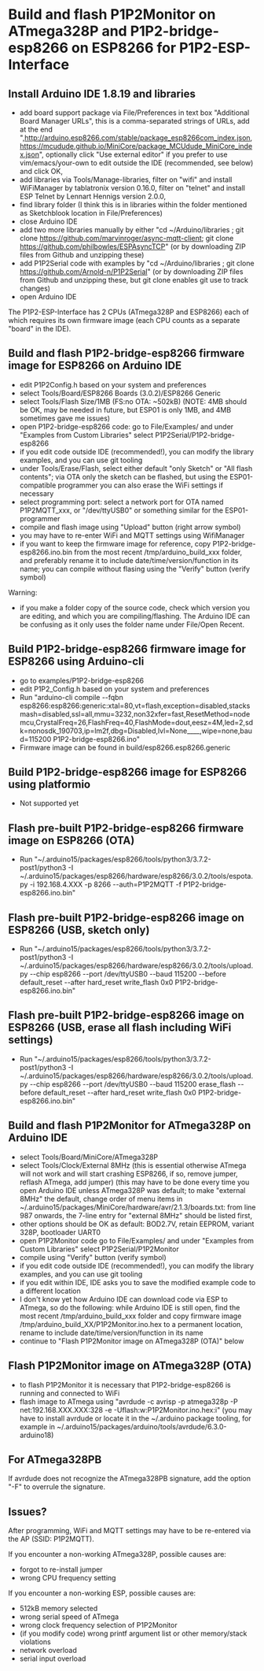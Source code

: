 # Build and flash P1P2Monitor on ATmega328P and P1P2-bridge-esp8266 on ESP8266 for P1P2-ESP-Interface

## Install Arduino IDE 1.8.19 and libraries

- add board support package via File/Preferences in text box "Additional Board Manager URLs", this is a comma-separated strings of URLs, add at the end
",http://arduino.esp8266.com/stable/package_esp8266com_index.json,
https://mcudude.github.io/MiniCore/package_MCUdude_MiniCore_index.json", optionally click "Use external editor" if you prefer to use vim/emacs/your-own to edit outside the IDE (recommended, see below) and click OK,
- add libraries via Tools/Manage-libraries, filter on "wifi" and install WiFiManager by tablatronix version 0.16.0, filter on "telnet" and install ESP Telnet by Lennart Hennigs version 2.0.0,
- find library folder (I think this is in libraries within the folder mentioned as Sketchblook location in File/Preferences)
- close Arduino IDE
- add two more libraries manually by either "cd ~/Arduino/libraries ; git clone https://github.com/marvinroger/async-mqtt-client; git clone https://github.com/philbowles/ESPAsyncTCP" (or by downloading ZIP files from Github and unzipping these)
- add P1P2Serial code with examples by "cd ~/Arduino/libraries ; git clone https://github.com/Arnold-n/P1P2Serial" (or by downloading ZIP files from Github and unzipping these, but git clone enables git use to track changes)
- open Arduino IDE

The P1P2-ESP-Interface has 2 CPUs (ATmega328P and ESP8266) each of which requires its own firmware image (each CPU counts as a separate "board" in the IDE).

## Build and flash P1P2-bridge-esp8266 firmware image for ESP8266 on Arduino IDE

- edit P1P2Config.h based on your system and preferences
- select Tools/Board/ESP8266 Boards (3.0.2)/ESP8266 Generic
- select Tools/Flash Size/1MB (FS:no OTA: ~502kB) (NOTE: 4MB should be OK, may be needed in future, but ESP01 is only 1MB, and 4MB sometimes gave me issues)
- open P1P2-bridge-esp8266 code: go to File/Examples/ and under "Examples from Custom Libraries" select P1P2Serial/P1P2-bridge-esp8266
- if you edit code outside IDE (recommended!), you can modify the library examples, and you can use git tooling
- under Tools/Erase/Flash, select either default "only Sketch" or "All flash contents"; via OTA only the sketch can be flashed, but using the ESP01-compatible programmer you can also erase the WiFi settings if necessary
- select programming port: select a network port for OTA named P1P2MQTT_xxx, or "/dev/ttyUSB0" or something similar for the ESP01-programmer
- compile and flash image using "Upload" button (right arrow symbol)
- you may have to re-enter WiFi and MQTT settings using WifiManager
- if you want to keep the firmware image for reference, copy P1P2-bridge-esp8266.ino.bin from the most recent /tmp/arduino_build_xxx folder, and preferably rename it to include date/time/version/function in its name; you can compile without flasing using the "Verify" button (verify symbol)

Warning:
- if you make a folder copy of the source code, check which version you are editing, and which you are compiling/flashing. The Arduino IDE can be confusing as it only uses the folder name under File/Open Recent.

## Build P1P2-bridge-esp8266 firmware image for ESP8266 using Arduino-cli

- go to examples/P1P2-bridge-esp8266
- edit P1P2_Config.h based on your system and preferences
- Run "arduino-cli compile --fqbn esp8266:esp8266:generic:xtal=80,vt=flash,exception=disabled,stacksmash=disabled,ssl=all,mmu=3232,non32xfer=fast,ResetMethod=nodemcu,CrystalFreq=26,FlashFreq=40,FlashMode=dout,eesz=4M,led=2,sdk=nonosdk_190703,ip=lm2f,dbg=Disabled,lvl=None____,wipe=none,baud=115200 P1P2-bridge-esp8266.ino"
- Firmware image can be found in build/esp8266.esp8266.generic

## Build P1P2-bridge-esp8266 image for ESP8266 using platformio

- Not supported yet

## Flash pre-built P1P2-bridge-esp8266 firmware image on ESP8266 (OTA)

- Run "~/.arduino15/packages/esp8266/tools/python3/3.7.2-post1/python3 -I ~/.arduino15/packages/esp8266/hardware/esp8266/3.0.2/tools/espota.py -i 192.168.4.XXX -p 8266 --auth=P1P2MQTT -f P1P2-bridge-esp8266.ino.bin"

## Flash pre-built P1P2-bridge-esp8266 image on ESP8266 (USB, sketch only)

- Run "~/.arduino15/packages/esp8266/tools/python3/3.7.2-post1/python3 -I ~/.arduino15/packages/esp8266/hardware/esp8266/3.0.2/tools/upload.py --chip esp8266 --port /dev/ttyUSB0 --baud 115200 --before default_reset --after hard_reset write_flash 0x0 P1P2-bridge-esp8266.ino.bin"

## Flash pre-built P1P2-bridge-esp8266 image on ESP8266 (USB, erase all flash including WiFi settings)

- Run "~/.arduino15/packages/esp8266/tools/python3/3.7.2-post1/python3 -I ~/.arduino15/packages/esp8266/hardware/esp8266/3.0.2/tools/upload.py --chip esp8266 --port /dev/ttyUSB0 --baud 115200 erase_flash --before default_reset --after hard_reset write_flash 0x0 P1P2-bridge-esp8266.ino.bin"

## Build and flash P1P2Monitor for ATmega328P on Arduino IDE

- select Tools/Board/MiniCore/ATmega328P
- select Tools/Clock/External 8MHz (this is essential otherwise ATmega will not work and will start crashing ESP8266, if so, remove jumper, reflash ATmega, add jumper) (this may have to be done every time you open Arduino IDE unless ATmega328P was default; to make "external 8MHz" the default, change order of menu items in ~/.arduino15/packages/MiniCore/hardware/avr/2.1.3/boards.txt: from line 987 onwards, the 7-line entry for "external 8MHz" should be listed first,
- other options should be OK as default: BOD2.7V, retain EEPROM, variant 328P, bootloader UART0
- open P1P2Monitor code go to File/Examples/ and under "Examples from Custom Libraries" select P1P2Serial/P1P2Monitor
- compile using "Verify" button (verify symbol)
- if you edit code outside IDE (recommended!), you can modify the library examples, and you can use git tooling
- if you edit within IDE, IDE asks you to save the modified example code to a different location
- I don't know yet how Arduino IDE can download code via ESP to ATmega, so do the following: while Arduino IDE is still open, find the most recent /tmp/arduino_build_xxx folder and copy firmware image /tmp/arduino_build_XX/P1P2Monitor.ino.hex to a permanent location, rename to include date/time/version/function in its name
- continue to "Flash P1P2Monitor image on ATmega328P (OTA)" below

## Flash P1P2Monitor image on ATmega328P (OTA)

- to flash P1P2Monitor it is necessary that P1P2-bridge-esp8266 is running and connected to WiFi
- flash image to ATmega using "avrdude -c avrisp -p atmega328p -P net:192.168.XXX.XXX:328 -e -Uflash:w:P1P2Monitor.ino.hex:i" (you may have to install avrdude or locate it in the ~/.arduino package tooling, for example in ~/.arduino15/packages/arduino/tools/avrdude/6.3.0-arduino18)

## For ATmega328PB

If avrdude does not recognize the ATmega328PB signature, add the option "-F" to overrule the signature.

## Issues?

After programming, WiFi and MQTT settings may have to be re-entered via the AP (SSID: P1P2MQTT).

If you encounter a non-working ATmega328P, possible causes are:
- forgot to re-install jumper
- wrong CPU frequency setting

If you encounter a non-working ESP, possible causes are:
- 512kB memory selected
- wrong serial speed of ATmega
- wrong clock frequency selection of P1P2Monitor
- (if you modify code) wrong printf argument list or other memory/stack violations
- network overload
- serial input overload
